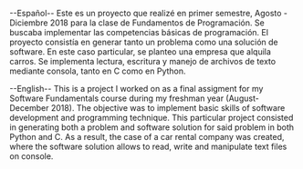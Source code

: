 --Español--
Este es un proyecto que realizé en primer semestre, Agosto - Diciembre 2018 para la clase de Fundamentos de Programación. 
Se buscaba implementar las competencias básicas de programación.
El proyecto consistía en generar tanto un problema como una solución de software. 
En este caso particular, se planteo una empresa que alquila carros. Se implementa lectura, escritura y manejo de archivos de texto mediante consola, tanto en C como en Python.

--English--
This is a project I worked on as a final assigment for my Software Fundamentals course during my freshman year (August-December 2018).
The objective was to implement basic skills of software development and programming technique. 
This particular project consisted in generating both a problem and software solution for said problem in both Python and C. 
As a result, the case of a car rental company was created, where the software solution allows to read, write and manipulate text files on console.
